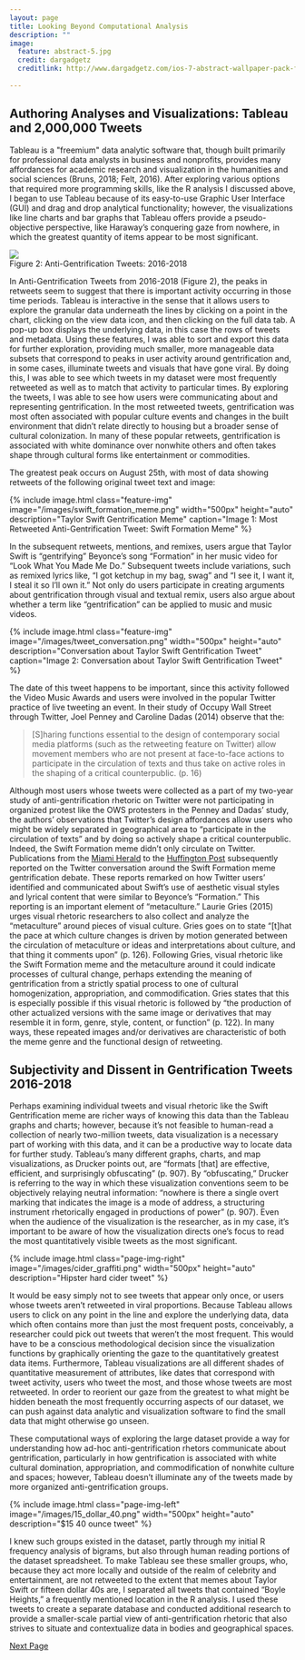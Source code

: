 ```yaml
---
layout: page
title: Looking Beyond Computational Analysis
description: ""
image:
  feature: abstract-5.jpg
  credit: dargadgetz
  creditlink: http://www.dargadgetz.com/ios-7-abstract-wallpaper-pack-for-iphone-5-and-ipod-touch-retina/
  
---
```


## Authoring Analyses and Visualizations: Tableau and 2,000,000 Tweets

Tableau is a "freemium" data analytic software that, though built primarily for professional data analysts in business and nonprofits, provides many affordances for academic research and visualization in the humanities and social sciences (Bruns, 2018; Felt, 2016). After exploring various options that required more programming skills, like the R analysis I discussed above, I began to use Tableau because of its easy-to-use Graphic User Interface (GUI) and drag and drop analytical functionality; however, the visualizations like line charts and bar graphs that Tableau offers provide a pseudo-objective perspective, like Haraway’s conquering gaze from nowhere, in which the greatest quantity of items appear to be most significant. 

<div class='tableauPlaceholder' id='viz1542336370847' style='position: relative'>
	<noscript>
		<a href='#'>
			<img alt=' ' src='https:&#47;&#47;public.tableau.com&#47;static&#47;images&#47;An&#47;Anti-GentrificationTweets2016-2018&#47;Sheet1&#47;1_rss.png' style='border: none' />
		</a>
	</noscript>
	<object class='tableauViz'  style='display:none;'>
		<param name='host_url' value='https%3A%2F%2Fpublic.tableau.com%2F' /> 
		<param name='embed_code_version' value='3' /> 
		<param name='site_root' value='' />
		<param name='name' value='Anti-GentrificationTweets2016-2018&#47;Sheet1' />
		<param name='tabs' value='no' /><param name='toolbar' value='yes' />
		<param name='static_image' value='https:&#47;&#47;public.tableau.com&#47;static&#47;images&#47;An&#47;Anti-GentrificationTweets2016-2018&#47;Sheet1&#47;1.png' />
		<param name='animate_transition' value='yes' />
		<param name='display_static_image' value='yes' />
		<param name='display_spinner' value='yes' />
		<param name='display_overlay' value='yes' />
		<param name='display_count' value='yes' />
	</object>
</div>                
<script type='text/javascript'>                    
var divElement = document.getElementById('viz1542336370847');                    
var vizElement = divElement.getElementsByTagName('object')[0];                    
vizElement.style.width='100%';vizElement.style.height=(divElement.offsetWidth*0.75)+'px';                    
var scriptElement = document.createElement('script');                    
scriptElement.src = 'https://public.tableau.com/javascripts/api/viz_v1.js';                    
vizElement.parentNode.insertBefore(scriptElement, vizElement);                
</script>
<figcaption>Figure 2: Anti-Gentrification Tweets: 2016-2018</figcaption>

In Anti-Gentrification Tweets from 2016-2018 (Figure 2), the peaks in retweets seem to suggest that there is important activity occurring in those time periods. Tableau is interactive in the sense that it allows users to explore the granular data underneath the lines by clicking on a point in the chart, clicking on the view data icon, and then clicking on the full data tab. A pop-up box displays the underlying data, in this case the rows of tweets and metadata. Using these features, I was able to sort and export this data for further exploration, providing much smaller, more manageable data subsets that correspond to peaks in user activity around gentrification and, in some cases, illuminate tweets and visuals that have gone viral. By doing this, I was able to see which tweets in my dataset were most frequently retweeted as well as to match that activity to particular times. By exploring the tweets, I was able to see how users were communicating about and representing gentrification. In the most retweeted tweets, gentrification was most often associated with popular culture events and changes in the built environment that didn’t relate directly to housing but a broader sense of cultural colonization. In many of these popular retweets, gentrification is associated with white dominance over nonwhite others and often takes shape through cultural forms like entertainment or commodities. 

The greatest peak occurs on August 25th, with most of data showing retweets of the following original tweet text and image:

{% include image.html class="feature-img" image="/images/swift_formation_meme.png" width="500px" height="auto" description="Taylor Swift Gentrification Meme" caption="Image 1: Most Retweeted Anti-Gentrification Tweet: Swift Formation Meme" %}

In the subsequent retweets, mentions, and remixes, users argue that Taylor Swift is “gentrifying” Beyonce’s song “Formation” in her music video for “Look What You Made Me Do.” Subsequent tweets include variations, such as remixed lyrics like, “I got ketchup in my bag, swag” and “I see it, I want it, I steal it so I’ll own it.” Not only do users participate in creating arguments about gentrification through visual and textual remix, users also argue about whether a term like “gentrification” can be applied to music and music videos.

{% include image.html class="feature-img" image="/images/tweet_conversation.png" width="500px" height="auto" description="Conversation about Taylor Swift Gentrification Tweet" caption="Image 2: Conversation about Taylor Swift Gentrification Tweet" %}

The date of this tweet happens to be important, since this activity followed the Video Music Awards and users were involved in the popular Twitter practice of live tweeting an event. In their study of Occupy Wall Street through Twitter, Joel Penney and Caroline Dadas (2014) observe that the:

> [S]haring functions essential to the design of contemporary social media platforms (such as the retweeting feature on Twitter) allow movement members who are not present at face-to-face actions to participate in the circulation of texts and thus take on active roles in the shaping of a critical counterpublic. (p. 16)

Although most users whose tweets were collected as a part of my two-year study of anti-gentrification rhetoric on Twitter were not participating in organized protest like the OWS protesters in the Penney and Dadas’ study, the authors’ observations that Twitter’s design affordances allow users who might be widely separated in geographical area to “participate in the circulation of texts” and by doing so actively shape a critical counterpublic. Indeed, the Swift Formation meme didn’t only circulate on Twitter. Publications from the [Miami Herald](https://www.miamiherald.com/news/nation-world/national/article169455027.html) to the [Huffington Post](https://www.huffingtonpost.com/entry/taylor-swift-beyonce-formation-video_us_59a05b6fe4b05710aa5bf5f5) subsequently reported on the Twitter conversation around the Swift Formation meme gentrification debate. These reports remarked on how Twitter users’ identified and communicated about Swift’s use of aesthetic visual styles and lyrical content that were similar to Beyonce’s “Formation.” This reporting is an important element of “metaculture.” Laurie Gries (2015) urges visual rhetoric researchers to also collect and analyze the “metaculture” around pieces of visual culture. Gries goes on to state “[t]hat the pace at which culture changes is driven by motion generated between the circulation of metaculture or ideas and interpretations about culture, and that thing it comments upon” (p. 126). Following Gries, visual rhetoric like the Swift Formation meme and the metaculture around it could indicate processes of cultural change, perhaps extending the meaning of gentrification from a strictly spatial process to one of cultural homogenization, appropriation, and commodification. Gries states that this is especially possible if this visual rhetoric is followed by “the production of other actualized versions with the same image or derivatives that may resemble it in form, genre, style, content, or function” (p. 122). In many ways, these repeated images and/or derivatives are characteristic of both the meme genre and the functional design of retweeting.

## Subjectivity and Dissent in Gentrification Tweets 2016-2018

Perhaps examining individual tweets and visual rhetoric like the Swift Gentrification meme are richer ways of knowing this data than the Tableau graphs and charts; however, because it’s not feasible to human-read a collection of nearly two-million tweets, data visualization is a necessary part of working with this data, and it can be a productive way to locate data for further study. Tableau’s many different graphs, charts, and map visualizations, as Drucker points out, are “formats [that] are effective, efficient, and surprisingly obfuscating” (p. 907). By “obfuscating,” Drucker is referring to the way in which these visualization conventions seem to be objectively relaying neutral information: “nowhere is there a single overt marking that indicates the image is a mode of address, a structuring instrument rhetorically engaged in productions of power” (p. 907). Even when the audience of the visualization is the researcher, as in my case, it’s important to be aware of how the visualization directs one’s focus to read the most quantitatively visible tweets as the most significant.

{% include image.html class="page-img-right" image="/images/cider_graffiti.png" width="500px" height="auto" description="Hipster hard cider tweet" %}

It would be easy simply not to see tweets that appear only once, or users whose tweets aren’t retweeted in viral proportions. Because Tableau allows users to click on any point in the line and explore the underlying data, data which often contains more than just the most frequent posts, conceivably, a researcher could pick out tweets that weren’t the most frequent. This would have to be a conscious methodological decision since the visualization functions by graphically orienting the gaze to the quantitatively greatest data items. Furthermore, Tableau visualizations are all different shades of quantitative measurement of attributes, like dates that correspond with tweet activity, users who tweet the most, and those whose tweets are most retweeted. In order to reorient our gaze from the greatest to what might be hidden beneath the most frequently occurring aspects of our dataset, we can push against data analytic and visualization software to find the small data that might otherwise go unseen.

These computational ways of exploring the large dataset provide a way for understanding how ad-hoc anti-gentrification rhetors communicate about gentrification, particularly in how gentrification is associated with white cultural domination, appropriation, and commodification of nonwhite culture and spaces; however, Tableau doesn’t illuminate any of the tweets made by more organized anti-gentrification groups. 

{% include image.html class="page-img-left" image="/images/15_dollar_40.png" width="500px" height="auto" description="$15 40 ounce tweet" %}

I knew such groups existed in the dataset, partly through my initial R frequency analysis of bigrams, but also through human reading portions of the dataset spreadsheet. To make Tableau see these smaller groups, who, because they act more locally and outside of the realm of celebrity and entertainment, are not retweeted to the extent that memes about Taylor Swift or fifteen dollar 40s are, I separated all tweets that contained “Boyle Heights,” a frequently mentioned location in the R analysis. I used these tweets to create a separate database and conducted additional research to provide a smaller-scale partial view of anti-gentrification rhetoric that also strives to situate and contextualize data in bodies and geographical spaces.

<div class="next-container">
	<a class="next-page" href="{{ site.url }}/small-data/">Next Page</a>
</div>	